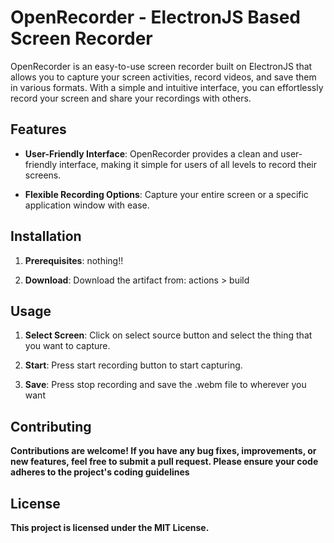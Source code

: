 # OpenRecorder - ElectronJS Based Screen Recorder

OpenRecorder is an easy-to-use screen recorder built on ElectronJS that allows you to capture your screen activities, record videos, and save them in various formats. With a simple and intuitive interface, you can effortlessly record your screen and share your recordings with others.

## Features

- **User-Friendly Interface**: OpenRecorder provides a clean and user-friendly interface, making it simple for users of all levels to record their screens.

- **Flexible Recording Options**: Capture your entire screen or a specific application window with ease.

<!-- - **Audio Recording**: Record system audio and microphone audio simultaneously, or choose to record only one of them. -->

<!-- - **Customizable Settings**: Configure various recording settings such as video quality, frame rate, output format, and more. -->

<!-- - **Pause and Resume Recording**: Pause and resume your recording sessions as needed without losing any content. -->

<!-- - **Hotkeys Support**: Use customizable hotkeys to control the recording process efficiently. -->

<!-- - **Export in Multiple Formats**: Save your recordings in popular video formats like MP4, WebM, and more. -->

## Installation

1. **Prerequisites**: nothing!!

2. **Download**: Download the artifact from: actions > build

## Usage

1. **Select Screen**: Click on select source button and select the thing that you want to capture.

2. **Start**: Press start recording button to start capturing.

3. **Save**: Press stop recording and save the .webm file to wherever you want

## Contributing

**Contributions are welcome! If you have any bug fixes, improvements, or new features, feel free to submit a pull request. Please ensure your code adheres to the project's coding guidelines**

## License

**This project is licensed under the MIT License.**
